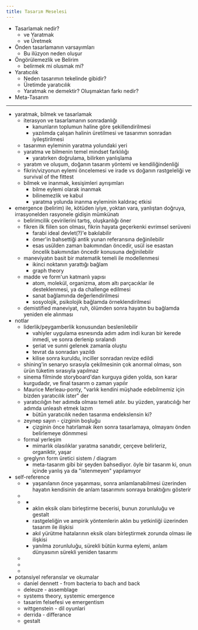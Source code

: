 ```yaml
---
title: Tasarım Meselesi
---
```


- Tasarlamak nedir?
  - ve Yaratmak
  - ve Üretmek
- Önden tasarlamanın varsayımları
  - Bu ilüzyon neden oluşur
- Öngörülemezlik ve Belirim
  - belirmek mi olusmak mi?
- Yaratıcılık
  - Neden tasarımın tekelinde gibidir?
  - Üretimde yaratıcılık
  - Yaratmak ne demektir? Oluşmaktan farkı nedir?
- Meta-Tasarım

---

- yaratmak, bilmek ve tasarlamak
  - iterasyon ve tasarlamanın sonradanlığı
    - kanunların toplumun haline göre şekillendirilmesi
    - yazılımda çalışan halinin üretilmesi ve tasarımın sonradan
      iyileştirilmesi
  - tasarımın eyleminin yaratma yolundaki yeri
  - yaratma ve bilmenin temel mindset farklılığı
    - yaratırken doğrulama, bilirken yanlışlama
  - yaratım ve oluşum, doğanın tasarım yöntemi ve kendiliğindenliği
  - fikrin/vizyonun eylemi öncelemesi ve irade vs doğanın rastgeleliği ve
    survival of the fittest
  - bilmek ve inanmak, kesişimleri ayrışımları
    - bilme eylemi olarak inanmak
    - bilinemezlik ve kabul
    - yaratma yolunda inanma eyleminin kaldıraç etkisi
- emergence (belirim) ile, kötüden iyiye, yoktan vara, yanlıştan doğruya,
  irrasyonelden rasyonele gidişin mümkünatı
  - belirimcilik çevirilerini tartış, oluşkanlığı öner
  - fikren ilk fiilen son olması, fikrin hayata geçerkenki evrimsel serüveni
    - farabi ideal devlet(?)'e bakılabilir
    - ömer'in bahsettiği antik yunan referansına değinilebilir
    - esas usülden zaman bakımından öncedir, usül ise esastan öncelik bakımından
      öncedir konusuna değinilebilir
  - maneviyatın basit bir matematik temeli ile modellenmesi
    - ikinci noktanın yarattığı bağlam
    - graph theory
  - madde ve form'un katmanlı yapısı
    - atom, molekül, organizma, atom altı parçacıklar ile desteklenmesi, ya da
      challenge edilmesi
    - sanat bağlamında değerlendirilmesi
    - sosyolojik, psikolojik bağlamda örneklendirilmesi
  - demistified maneviyat, ruh, ölümden sonra hayatın bu bağlamda yeniden ele
    alınması
- notlar
  - liderlik/peygamberlik konusundan beslenilebilir
    - vahiyler uygulama esnesında adım adım indi kuran bir kerede inmedi, ve
      sonra derlenip sıralandı
    - şeriat ve sunni gelenek zamanla oluştu
    - tevrat da sonradan yazıldı
    - kilise sonra kuruldu, inciller sonradan revize edildi
  - shining'in senaryo sırasıyla çekilmesinin çok anormal olması, son ürün
    tüketim sırasıyla yapılmaz
  - sinema filminde storyboard'dan kurguya giden yolda, son karar kurgudadır, ve
    final tasarım o zaman yapılır
  - Maurice Merleau-ponty, "varlık kendini müşhade edebilmemiz için bizden
    yaratıcılık ister" der
  - yaratıcılığın her adımda olması temeli atılır. bu yüzden, yaratıcılığı her
    adımda unleash etmek lazım
    - bütün yaratıcılık neden tasarıma endekslensin ki?
  - zeynep sayın - çizginin boşluğu
    - çizginin önce hatırlamak iken sonra tasarlamaya, olmayanı önden
      belirlemeye dönmmesi
  - formal yerleşim
    - mimarlık olasılıklar yaratma sanatıdır, çerçeve belirleriz, organiktir,
      yaşar
  - greglynn form üretici sistem / diagram
    - meta-tasarım gibi bir şeyden bahsediyor. öyle bir tasarım ki, onun içinde
      yanlış ya da "istenmeyen" yapılamıyor
- self-reference
  - [](../eskizler/yasanmakta-olani-oldurmek.md)
    - yaşanılanın önce yaşanması, sonra anlamlanabilmesi üzerinden hayatın
      kendisinin de anlam tasarımını sonraya bıraktığını gösterir
  - [](../eskizler/idealsiz-kavramsallastirilmamis-yaratim-olmaz.md)
  - [](../eskizler/gestalt-psikolojisi-ve-aklin-eksik-bilgiyle-calisabilmesi.md)
    - [](../eskizler/insan-zorunlu-olarak-eksik-bilgi-ile-yetinebilirdir.md)
    - aklın eksik olanı birleştirme becerisi, bunun zorunluluğu ve gestalt
    - rastgeleliğin ve ampirik yöntemlerin aklın bu yetkinliği üzerinden tasarım
      ile ilişkisi
    - akıl yürütme hatalarının eksik olanı birleştirmek zorunda olması ile
      ilişkisi
    - yanılma zorunluluğu, sürekli bütün kurma eylemi, anlam dünyasının sürekli
      yeniden tasarımı
  - [](../eskizler/yaratmak-insana-mahsustur.md)
  - [](../eskizler/tasarim-esneklik-ve-topluluk.md)
  - [](../eskizler/bir-varligin-ozu-yapitaslari-ve-kompleks-sistemler-uzerine.md)
- potansiyel referanslar ve okumalar
  - daniel dennett - from bacteria to bach and back
  - deleuze - assemblage
  - systems theory, systemic emergence
  - tasarim felsefesi ve emergentism
  - wittgenstein - dil oyunlari
  - derrida - differance
  - gestalt
